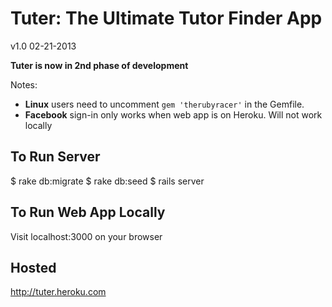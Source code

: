 # Tuter: The Ultimate Tutor Finder App
v1.0 02-21-2013

**Tuter is now in 2nd phase of development**

Notes: 

 - **Linux** users need to uncomment `gem 'therubyracer'` in the Gemfile. 
 - **Facebook** sign-in only works when web app is on Heroku. Will not work locally

## To Run Server 
 $ rake db:migrate
 $ rake db:seed
 $ rails server

## To Run Web App Locally
Visit localhost:3000 on your browser

## Hosted
  http://tuter.heroku.com
